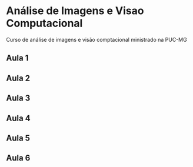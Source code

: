 # Análise de Imagens e Visao Computacional
Curso de análise de imagens e visão comptacional ministrado na PUC-MG

## Aula 1

## Aula 2

## Aula 3

## Aula 4

## Aula 5

## Aula 6